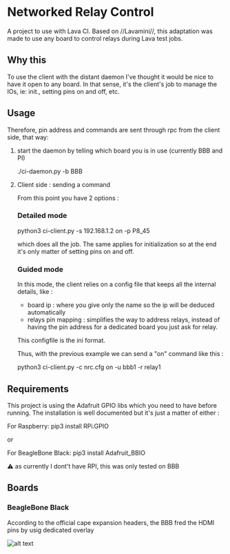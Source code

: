 # Networked Relay Control #

A project to use with Lava CI. Based on //Lavamini//, this adaptation was made to use any board to control
relays during Lava test jobs.

## Why this ##

To use the client with the distant daemon I've thought it would be nice to have it
open to any board. In that sense, it's the client's job to manage the IOs, ie:  init., setting pins on and off, etc.

## Usage ##

Therefore, pin address and commands are sent through rpc from the client side, that way:

1) start the daemon by telling which board you is in use (currently BBB and PI)

     ./ci-daemon.py -b BBB
2) Client side : sending a command

   From this point you have 2 options :

   ### Detailed mode ####

   python3 ci-client.py -s 192.168.1.2 on -p P8_45

   which does all the job. The same applies for initialization so at the end it's only matter of setting pins on and off.

   ### Guided mode ###

   In this mode, the client relies on a config file that keeps all the internal details, like :
      - board ip : where you give only the name so the ip will be deduced automatically
      - relays pin mapping : simplifies the way to address relays, instead of having the pin address for a dedicated board you just ask for relay.

   This configfile is the ini format.

   Thus, with the previous example we can send a "on" command like this :

   python3 ci-client.py -c nrc.cfg on -u bbb1 -r relay1



## Requirements ##
This project is using the Adafruit GPIO libs which you need to have before running.
The installation is well documented but it's just a matter of either :

For Raspberry:
    pip3 install RPi.GPIO

or

For BeagleBone Black:
    pip3 install Adafruit_BBIO

 :warning: as currently I dont't have RPI, this was only tested on BBB

## Boards ##
### BeagleBone Black ###

According to the official cape expansion headers, the BBB fred the HDMI pins by usig dedicated overlay

![alt text](https://raw.githubusercontent.com/dlewin/NRC/master/Docs/NRC_BBB.png)
  
